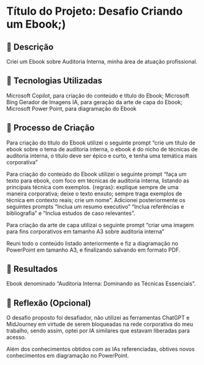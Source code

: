 # Título do Projeto: Desafio Criando um Ebook;)

## 📒 Descrição
Criei um Ebook sobre Auditoria Interna, minha área de atuação profissional.

## 🤖 Tecnologias Utilizadas
Microsoft Copilot, para criação do conteúdo e título do Ebook;
Microsoft Bing Gerador de Imagens IA, para geração da arte de capa do Ebook;
Microsoft Power Point, para diagramação do Ebook

## 🧐 Processo de Criação
Para criação do título do Ebook utilizei o seguinte prompt “crie um título de ebook sobre o tema de auditoria interna, o ebook é do nicho de técnicas de auditoria interna, o título deve ser épico e curto, e tenha uma temática mais corporativa”

Para criação do conteúdo do Ebook utilizei o seguinte prompt “faça um texto para ebook, com foco em técnicas de auditoria interna, listando as principais técnica com exemplos. {regras}: explique sempre de uma maneira corporativa; deixe o texto enxuto; sempre traga exemplos de técnica em contexto reais; crie um nome”. Adicionei posteriormente os seguintes prompts “Inclua um resumo executivo” “Inclua referências e bibliografia” e “Inclua estudos de caso relevantes”.

Para criação da arte de capa utilizai o seguinte prompt “criar uma imagem para fins corporativos em tamanho A3 sobre auditoria interna”

Reuni todo o conteúdo listado anteriormente e fiz a diagramação no PowerPoint em tamanho A3, e finalizando salvando em formato PDF.

## 🚀 Resultados
Ebook denominado “Auditoria Interna: Dominando as Técnicas Essenciais”.

## 💭 Reflexão (Opcional)
O desafio proposto foi desafiador, não utilizei as ferramentas ChatGPT e MidJourney em virtude de serem bloqueadas na rede corporativa do meu trabalho, sendo assim, optei por IA similares que estavam liberadas para acesso.

Além dos conhecimentos obtidos com as IAs referenciadas, obtives novos conhecimentos em diagramação no PowerPoint. 
